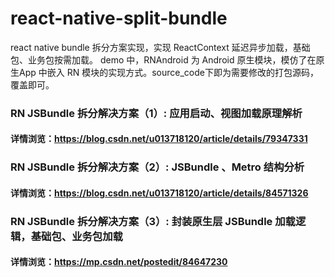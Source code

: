 # react-native-split-bundle
react native bundle 拆分方案实现，实现 ReactContext 延迟异步加载，基础包、业务包按需加载。
demo 中，RNAndroid 为 Android 原生模块，模仿了在原生App 中嵌入 RN 模块的实现方式。source_code下即为需要修改的打包源码，覆盖即可。

### RN JSBundle 拆分解决方案（1）: 应用启动、视图加载原理解析
#### 详情浏览：https://blog.csdn.net/u013718120/article/details/79347331
### RN JSBundle 拆分解决方案（2）: JSBundle 、Metro 结构分析
#### 详情浏览：https://blog.csdn.net/u013718120/article/details/84571326
### RN JSBundle 拆分解决方案（3）: 封装原生层 JSBundle 加载逻辑，基础包、业务包加载 
#### 详情浏览：https://mp.csdn.net/postedit/84647230


